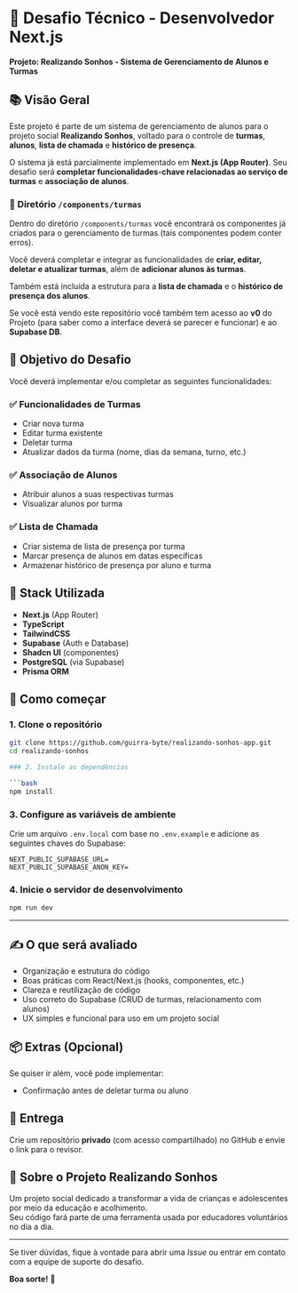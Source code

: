 # 🧪 Desafio Técnico - Desenvolvedor Next.js  

**Projeto: Realizando Sonhos - Sistema de Gerenciamento de Alunos e Turmas**

## 📚 Visão Geral

Este projeto é parte de um sistema de gerenciamento de alunos para o projeto social **Realizando Sonhos**, voltado para o controle de **turmas**, **alunos**, **lista de chamada** e **histórico de presença**.

O sistema já está parcialmente implementado em **Next.js (App Router)**. Seu desafio será **completar funcionalidades-chave relacionadas ao serviço de turmas** e **associação de alunos**.

### 📁 Diretório `/components/turmas`

Dentro do diretório `/components/turmas` você encontrará os componentes já criados para o gerenciamento de turmas (tais componentes podem conter erros).

Você deverá completar e integrar as funcionalidades de **criar, editar, deletar e atualizar turmas**, além de **adicionar alunos às turmas**.

Também está incluída a estrutura para a **lista de chamada** e o **histórico de presença dos alunos**.

Se você está vendo este repositório você também tem acesso ao **v0** do Projeto (para saber como a interface deverá se parecer e funcionar) e ao **Supabase DB**.

## 🎯 Objetivo do Desafio

Você deverá implementar e/ou completar as seguintes funcionalidades:

### ✅ Funcionalidades de Turmas

- Criar nova turma
- Editar turma existente
- Deletar turma
- Atualizar dados da turma (nome, dias da semana, turno, etc.)

### ✅ Associação de Alunos

- Atribuir alunos a suas respectivas turmas
- Visualizar alunos por turma

### ✅ Lista de Chamada

- Criar sistema de lista de presença por turma
- Marcar presença de alunos em datas específicas
- Armazenar histórico de presença por aluno e turma

## 🧱 Stack Utilizada

- **Next.js** (App Router)
- **TypeScript**
- **TailwindCSS**
- **Supabase** (Auth e Database)
- **Shadcn UI** (componentes)
- **PostgreSQL** (via Supabase)
- **Prisma ORM**

## 🚀 Como começar

### 1. **Clone o repositório**

   ```bash
   git clone https://github.com/guirra-byte/realizando-sonhos-app.git
   cd realizando-sonhos

### 2. Instale as dependências

```bash
npm install
```

### 3. Configure as variáveis de ambiente

Crie um arquivo `.env.local` com base no `.env.example` e adicione as seguintes chaves do Supabase:

```env
NEXT_PUBLIC_SUPABASE_URL=
NEXT_PUBLIC_SUPABASE_ANON_KEY=
```

### 4. Inicie o servidor de desenvolvimento

```bash
npm run dev
```

---

## ✍️ O que será avaliado

- Organização e estrutura do código  
- Boas práticas com React/Next.js (hooks, componentes, etc.)  
- Clareza e reutilização de código  
- Uso correto do Supabase (CRUD de turmas, relacionamento com alunos)  
- UX simples e funcional para uso em um projeto social  

## 📦 Extras (Opcional)

Se quiser ir além, você pode implementar:

- Confirmação antes de deletar turma ou aluno  

## 📩 Entrega

Crie um repositório **privado** (com acesso compartilhado) no GitHub e envie o link para o revisor.

## 💙 Sobre o Projeto Realizando Sonhos

Um projeto social dedicado a transformar a vida de crianças e adolescentes por meio da educação e acolhimento.  
Seu código fará parte de uma ferramenta usada por educadores voluntários no dia a dia.

---

Se tiver dúvidas, fique à vontade para abrir uma *Issue* ou entrar em contato com a equipe de suporte do desafio.

**Boa sorte!** 🚀
